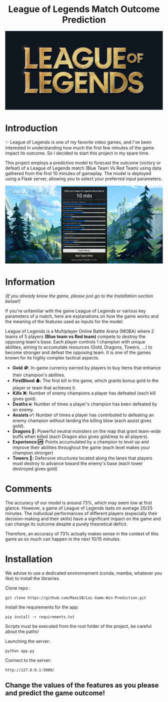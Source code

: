 <div align="center">
  <h1>League of Legends Match Outcome Prediction</h1>
  <img src="images/lol_logo.png" alt="LoL Logo" width="600"/>
</div>

# Introduction

✨ League of Legends is one of my favorite video games, and I've been interested in understanding how much the first few minutes of the game impact its outcome. So I decided to start this project in my spare time.

This project employs a predictive model to forecast the outcome (victory or defeat) of a League of Legends match (Blue Team Vs Red Team) using data gathered from the first 10 minutes of gameplay. The model is deployed using a Flask server, allowing you to select your preferred input parameters.

<div align="center">
  <img src="images/interface.png" alt="Interface" width="600"/>
</div>

# Information
_(If you already know the game, please just go to the Installation section below!)_

If you're unfamiliar with the game League of Legends or various key parameters of a match, here are explanations on how the game works and the meaning of the features used as inputs for the model.

League of Legends is a Multiplayer Online Battle Arena (MOBA) where 2 teams of 5 players **(Blue team vs Red team)** compete to destroy the opposing team's base. Each player controls 1 champion with unique abilities, aiming to accumulate resources (Gold, Dragons, Towers, ...) to become stronger and defeat the opposing team. It is one of the games known for its highly complex tactical aspects.

- **Gold 🪙:** In-game currency earned by players to buy items that enhance their champion's abilities.
- **FirstBlood 🩸:** The first kill in the game, which grants bonus gold to the player or team that achieves it.
- **Kills ❌:** Number of enemy champions a player has defeated (each kill gives gold).
- **Deaths 💀:** Number of times a player's champion has been defeated by an enemy.
- **Assists ✅:** Number of times a player has contributed to defeating an enemy champion without landing the killing blow (each assist gives gold).
- **Dragons 🐉:** Powerful neutral monsters on the map that grant team-wide buffs when killed (each Dragon also gives gold/exp to all players).
- **Experience 🆙:** Points accumulated by a champion to level up and improve their abilities throughout the game (each level makes your champion stronger)
- **Towers 🗿:** Defensive structures located along the lanes that players must destroy to advance toward the enemy's base (each tower destroyed gives gold)

# Comments

The accuracy of our model is around 73%, which may seem low at first glance. However, a game of League of Legends lasts on average 20/25 minutes. The individual performances of different players (especially their decision-making and their skills) have a significant impact on the game and can change its outcome despite a purely theoretical deficit.

Therefore, an accuracy of 73% actually makes sense in the context of this game as so much can happen in the next 10/15 minutes.

# Installation

We advise to use a dedicated environnement (conda, mamba, whatever you like) to install the librairies.

Clone repo :
```
git clone https://github.com/MaxLSB/LoL-Game-Win-Prediction.git
```

Install the requirements for the app:
```
pip install -r requirements.txt
```

Scripts must be executed from the root folder of the project, be careful about the paths!

Launching the server:
```
python app.py
```

Connect to the server:
```
http://127.0.0.1:5000/
```
<h2> Change the values of the features as you please and predict the game outcome! </h2>
